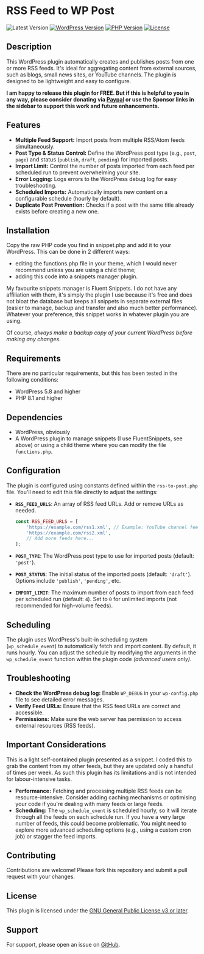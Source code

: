 # RSS Feed to WP Post

![Latest Version](https://img.shields.io/badge/release-v1.4.1-orange)
[![WordPress Version](https://img.shields.io/badge/wordpress-%3E%3D6.5-00749c)](https://wordpress.org/)
[![PHP Version](https://img.shields.io/badge/php-%3E%3D7.0-8892BF.svg)](https://php.net/)
[![License](https://img.shields.io/badge/License-GPLv3-blue.svg)](https://www.gnu.org/licenses/gpl-3.0.html)

## Description

This WordPress plugin automatically creates and publishes posts from one or more RSS feeds. It's ideal for aggregating content from external sources, such as blogs, small news sites, or YouTube channels. The plugin is designed to be lightweight and easy to configure.

**I am happy to release this plugin for FREE. But if this is helpful to you in any way, please consider donating via [Paypal](https://paypal.me/fabienbutazzi) or use the Sponsor links in the sidebar to support this work and future enhancements.**

## Features

*   **Multiple Feed Support:** Import posts from multiple RSS/Atom feeds simultaneously.
*   **Post Type & Status Control:** Define the WordPress post type (e.g., `post`, `page`) and status (`publish`, `draft`, `pending`) for imported posts.
*   **Import Limit:**  Control the number of posts imported from each feed per scheduled run to prevent overwhelming your site.
*   **Error Logging:** Logs errors to the WordPress debug log for easy troubleshooting.
*   **Scheduled Imports:** Automatically imports new content on a configurable schedule (hourly by default).
*   **Duplicate Post Prevention:** Checks if a post with the same title already exists before creating a new one.

## Installation

Copy the raw PHP code you find in snippet.php and add it to your WordPress. This can be done in 2 different ways: 
- editing the functions.php file in your theme, which I would never recommend unless you are using a child theme; 
- adding this code into a snippets manager plugin.

My favourite snippets manager is Fluent Snippets. I do not have any affiliation with them, it's simply the plugin I use because it's free and does not bloat the database but keeps all snippets in separate external files (easier to manage, backup and transfer and also much better performance). Whatever your preference, this snippet works in whatever plugin you are using.

Of course, *always make a backup copy of your current WordPress before making any changes*.

## Requirements

There are no particular requirements, but this has been tested in the following conditions:
- WordPress 5.8 and higher
- PHP 8.1 and higher

## Dependencies

- WordPress, obviously
- A WordPress plugin to manage snippets (I use FluentSnippets, see above) or using a child theme where you can modify the file `functions.php`.

## Configuration

The plugin is configured using constants defined within the `rss-to-post.php` file. You'll need to edit this file directly to adjust the settings:

*   **`RSS_FEED_URLS`**:  An array of RSS feed URLs. Add or remove URLs as needed.
    ```php
    const RSS_FEED_URLS = [
        'https://example.com/rss1.xml', // Example: YouTube channel feed
        'https://example.com/rss2.xml',
        // Add more feeds here...
    ];
    ```

*   **`POST_TYPE`**: The WordPress post type to use for imported posts (default: `'post'`).
*   **`POST_STATUS`**:  The initial status of the imported posts (default: `'draft'`). Options include `'publish'`, `'pending'`, etc.
*   **`IMPORT_LIMIT`**: The maximum number of posts to import from each feed per scheduled run (default: `4`). Set to `0` for unlimited imports (not recommended for high-volume feeds).

## Scheduling

The plugin uses WordPress's built-in scheduling system (`wp_schedule_event`) to automatically fetch and import content. By default, it runs hourly.  You can adjust the schedule by modifying the arguments in the `wp_schedule_event` function within the plugin code _(advanced users only)_.

## Troubleshooting

*   **Check the WordPress debug log:**  Enable `WP_DEBUG` in your `wp-config.php` file to see detailed error messages.
*   **Verify Feed URLs:** Ensure that the RSS feed URLs are correct and accessible.
*   **Permissions:** Make sure the web server has permission to access external resources (RSS feeds).

## Important Considerations

This is a light self-contained plugin presented as a snippet. I coded this to grab the content from my other feeds, but they are updated only a handful of times per week. 
As such this plugin has its limitations and is not intended for labour-intensive tasks.

*   **Performance:** Fetching and processing multiple RSS feeds can be resource-intensive. Consider adding caching mechanisms or optimising your code if you're dealing with many feeds or large feeds. 
*   **Scheduling:** The `wp_schedule_event` is scheduled hourly, so it will iterate through all the feeds on each schedule run. If you have a very large number of feeds, this could become problematic. You might need to explore more advanced scheduling options (e.g., using a custom cron job) or stagger the feed imports. 

## Contributing

Contributions are welcome! Please fork this repository and submit a pull request with your changes.

## License

This plugin is licensed under the [GNU General Public License v3 or later](LICENSE).

## Support

For support, please open an issue on [GitHub](https://github.com/fabienb/RSS2Post/issues).
